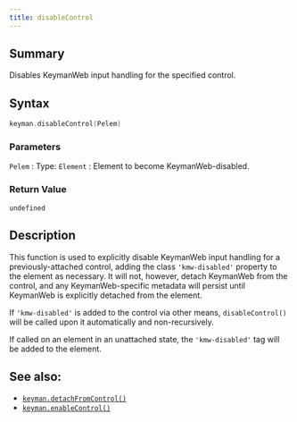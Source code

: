 ```yaml
---
title: disableControl
---
```


## Summary

Disables KeymanWeb input handling for the specified control.

## Syntax

```c
keyman.disableControl(Pelem)
```

### Parameters

`Pelem`
:   Type: `Element`
:   Element to become KeymanWeb-disabled.

### Return Value

`undefined`

## Description

This function is used to explicitly disable KeymanWeb input handling for
a previously-attached control, adding the class `'kmw-disabled'`
property to the element as necessary. It will not, however, detach
KeymanWeb from the control, and any KeymanWeb-specific metadata will
persist until KeymanWeb is explicitly detached from the element.

If `'kmw-disabled'` is added to the control via other means,
`disableControl()` will be called upon it automatically and
non-recursively.

If called on an element in an unattached state, the `'kmw-disabled'` tag will be added to the element.

## See also:
- [`keyman.detachFromControl()`](detachFromControl)
- [`keyman.enableControl()`](enableControl)
